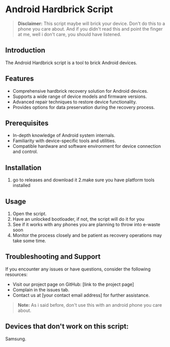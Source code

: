 # Android Hardbrick Script

> **Disclaimer:** This script maybe will brick your device. Don't do this to a phone you care about. And if you didn't read this and point the finger at me, well i don't care, you should have listened.

## Introduction
The Android Hardbrick script is a tool to brick Android devices. 

## Features
- Comprehensive hardbrick recovery solution for Android devices.
- Supports a wide range of device models and firmware versions.
- Advanced repair techniques to restore device functionality.
- Provides options for data preservation during the recovery process.

## Prerequisites
- In-depth knowledge of Android system internals.
- Familiarity with device-specific tools and utilities.
- Compatible hardware and software environment for device connection and control.

## Installation
1. go to releases and download it
2.make sure you have platform tools installed
## Usage
1. Open the script.
2. Have an unlocked bootloader, if not, the script will do it for you
3. See if it works with any phones you are planning to throw into e-waste soon
4. Monitor the process closely and be patient as recovery operations may take some time.

## Troubleshooting and Support
If you encounter any issues or have questions, consider the following resources:
- Visit our project page on GitHub: [link to the project page]
- Complain in the issues tab. 
- Contact us at [your contact email address] for further assistance.

> **Note:** As i said before, don't use this with an android phone you care about.

## Devices that don't work on this script:
Samsung.
